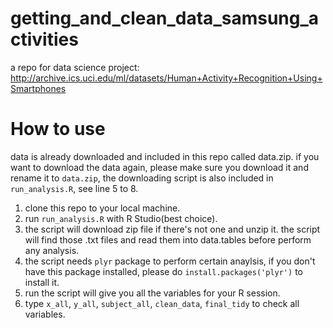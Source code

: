 # getting_and_clean_data_samsung_activities
a repo for data science project: http://archive.ics.uci.edu/ml/datasets/Human+Activity+Recognition+Using+Smartphones
# How to use
data is already downloaded and included in this repo called data.zip. if you want to download the data again, please make sure you download it and rename it to `data.zip`, the downloading script is also included in `run_analysis.R`, see line 5 to 8.
1. clone this repo to your local machine.
2. run `run_analysis.R` with R Studio(best choice).
3. the script will download zip file if there's not one and unzip it. the script will find those .txt files and read them into data.tables before perform any analysis.
4. the script needs `plyr` package to perform certain anaylsis, if you don't have this package installed, please do `install.packages('plyr')` to install it.
5. run the script will give you all the variables for your R session.
6. type `x_all`, `y_all`, `subject_all`, `clean_data`, `final_tidy` to check all variables.
